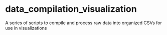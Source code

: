 # data_compilation_visualization
A series of scripts to compile and process raw data into organized CSVs for use in visualizations
